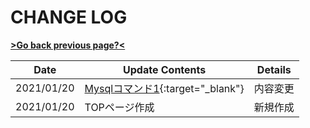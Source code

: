 # CHANGE LOG

[**>Go back previous page?<**](index.md)

|Date|Update Contents|Details|
|---|---|---|
|2021/01/20| [Mysqlコマンド1](mysql/com_adm.md){:target="_blank"}|内容変更| 
|2021/01/20| TOPページ作成|新規作成|
